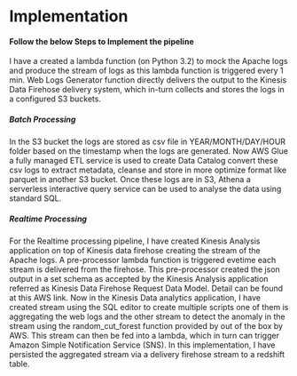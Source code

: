 # Implementation

#### Follow the below Steps to Implement the pipeline ####


I have a created a lambda function (on Python 3.2) to mock the Apache logs and produce the stream of logs as this lambda function is triggered every 1 min. Web Logs Generator function directly delivers the output to the Kinesis Data Firehose delivery system, which in-turn collects and stores the logs in a configured S3 buckets. 

##### Batch Processing #####
In the S3 bucket the logs are stored as csv file in YEAR/MONTH/DAY/HOUR folder based on the timestamp when the logs are generated. Now AWS Glue a fully managed ETL service is used to create Data Catalog convert these csv logs to extract metadata, cleanse and store in more optimize format like parquet in another S3 bucket. Once these logs are in S3, Athena a serverless interactive query service can be used to analyse the data using standard SQL.  

##### Realtime Processing #####
For the Realtime processing pipeline, I have created Kinesis Analysis application on top of Kinesis data firehose creating the stream of the Apache logs. A pre-processor lambda function is triggered evetime each stream is delivered from the firehose. This pre-processor created the json output in a set schema as accepted by the Kinesis Analysis application referred as Kinesis Data Firehose Request Data Model. Detail can be found at this AWS link. Now in the Kinesis Data analytics application, I have created stream using the SQL editor to create multiple scripts one of them is aggregating the web logs and the other stream to detect the anomaly in the stream using the random_cut_forest function provided by out of the box by AWS. This stream can then be fed into a lambda, which in turn can trigger Amazon Simple Notification Service (SNS). In this implementation, I have persisted the aggregated stream via a delivery firehose stream to a redshift table.
